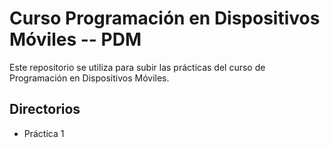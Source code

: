# Curso Programación en Dispositivos Móviles -- PDM

<p>
Este repositorio se utiliza para subir las prácticas del curso de Programación en Dispositivos Móviles.  
</p>

## Directorios
- Práctica 1
